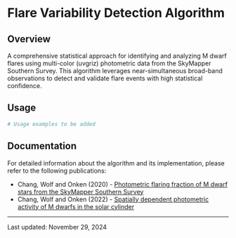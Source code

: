 # Flare Variability Detection Algorithm

## Overview
A comprehensive statistical approach for identifying and analyzing M dwarf flares using multi-color (uvgriz) photometric data from the SkyMapper Southern Survey. This algorithm leverages near-simultaneous broad-band observations to detect and validate flare events with high statistical confidence.

## Usage

```python
# Usage examples to be added
```

## Documentation
For detailed information about the algorithm and its implementation, please refer to the following publications:

- Chang, Wolf and Onken (2020) - [Photometric flaring fraction of M dwarf stars from the SkyMapper Southern Survey](https://ui.adsabs.harvard.edu/abs/2020MNRAS.491...39C/abstract)
- Chang, Wolf and Onken (2022) - [Spatially dependent photometric activity of M dwarfs in the solar cylinder](https://ui.adsabs.harvard.edu/abs/2022MNRAS.517.2842C/abstract)
---
Last updated: November 29, 2024
